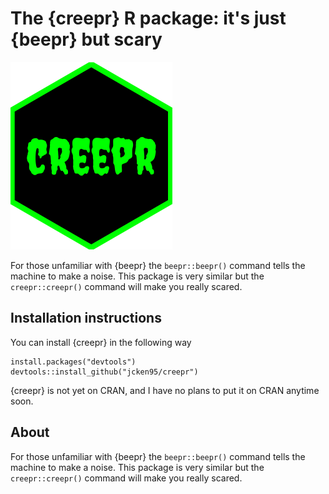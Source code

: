 # The {creepr} R package: it's just {beepr} but scary
<img src="inst/hexsticker/hexsticker.png" height="300"/>

For those unfamiliar with {beepr} the `beepr::beepr()` command tells the machine to make a noise. This package is very similar but the `creepr::creepr()` command will make you really scared.

## Installation instructions

You can install {creepr} in the following way

```
install.packages("devtools")
devtools::install_github("jcken95/creepr")
```

{creepr} is not yet on CRAN, and I have no plans to put it on CRAN anytime soon. 

## About

For those unfamiliar with {beepr} the `beepr::beepr()` command tells the machine to make a noise. This package is very similar but the `creepr::creepr()` command will make you really scared.
